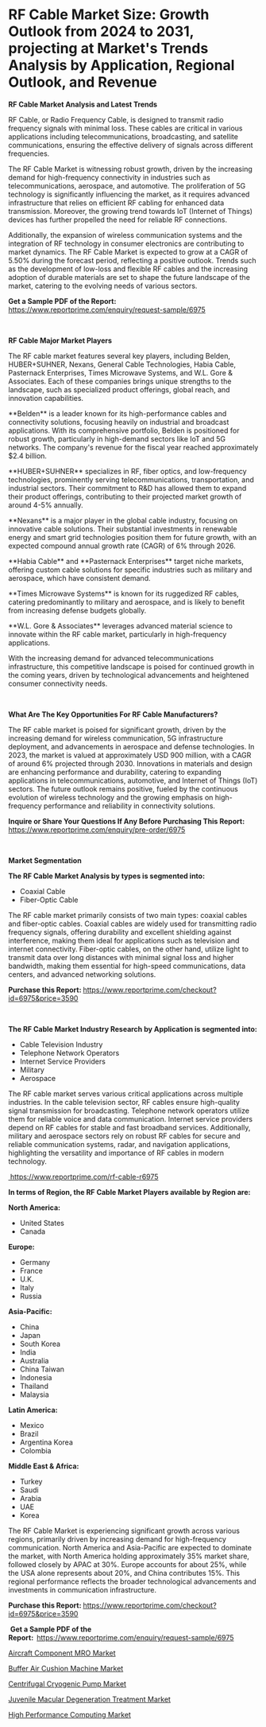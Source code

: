 <p><h1>RF Cable Market Size: Growth Outlook from 2024 to 2031, projecting at Market's Trends Analysis by Application, Regional Outlook, and Revenue</h1></p><p><strong>RF Cable Market Analysis and Latest Trends</strong></p>
<p><p>RF Cable, or Radio Frequency Cable, is designed to transmit radio frequency signals with minimal loss. These cables are critical in various applications including telecommunications, broadcasting, and satellite communications, ensuring the effective delivery of signals across different frequencies. </p><p>The RF Cable Market is witnessing robust growth, driven by the increasing demand for high-frequency connectivity in industries such as telecommunications, aerospace, and automotive. The proliferation of 5G technology is significantly influencing the market, as it requires advanced infrastructure that relies on efficient RF cabling for enhanced data transmission. Moreover, the growing trend towards IoT (Internet of Things) devices has further propelled the need for reliable RF connections.</p><p>Additionally, the expansion of wireless communication systems and the integration of RF technology in consumer electronics are contributing to market dynamics. The RF Cable Market is expected to grow at a CAGR of 5.50% during the forecast period, reflecting a positive outlook. Trends such as the development of low-loss and flexible RF cables and the increasing adoption of durable materials are set to shape the future landscape of the market, catering to the evolving needs of various sectors.</p></p>
<p><strong>Get a Sample PDF of the Report:&nbsp;</strong> <a href="https://www.reportprime.com/enquiry/request-sample/6975">https://www.reportprime.com/enquiry/request-sample/6975</a></p>
<p>&nbsp;</p>
<p><strong>RF Cable Major Market Players</strong></p>
<p><p>The RF cable market features several key players, including Belden, HUBER+SUHNER, Nexans, General Cable Technologies, Habia Cable, Pasternack Enterprises, Times Microwave Systems, and W.L. Gore & Associates. Each of these companies brings unique strengths to the landscape, such as specialized product offerings, global reach, and innovation capabilities.</p><p>**Belden** is a leader known for its high-performance cables and connectivity solutions, focusing heavily on industrial and broadcast applications. With its comprehensive portfolio, Belden is positioned for robust growth, particularly in high-demand sectors like IoT and 5G networks. The company's revenue for the fiscal year reached approximately $2.4 billion.</p><p>**HUBER+SUHNER** specializes in RF, fiber optics, and low-frequency technologies, prominently serving telecommunications, transportation, and industrial sectors. Their commitment to R&D has allowed them to expand their product offerings, contributing to their projected market growth of around 4-5% annually.</p><p>**Nexans** is a major player in the global cable industry, focusing on innovative cable solutions. Their substantial investments in renewable energy and smart grid technologies position them for future growth, with an expected compound annual growth rate (CAGR) of 6% through 2026. </p><p>**Habia Cable** and **Pasternack Enterprises** target niche markets, offering custom cable solutions for specific industries such as military and aerospace, which have consistent demand. </p><p>**Times Microwave Systems** is known for its ruggedized RF cables, catering predominantly to military and aerospace, and is likely to benefit from increasing defense budgets globally. </p><p>**W.L. Gore & Associates** leverages advanced material science to innovate within the RF cable market, particularly in high-frequency applications. </p><p>With the increasing demand for advanced telecommunications infrastructure, this competitive landscape is poised for continued growth in the coming years, driven by technological advancements and heightened consumer connectivity needs.</p></p>
<p>&nbsp;</p>
<p><strong>What Are The Key Opportunities For RF Cable Manufacturers?</strong></p>
<p><p>The RF cable market is poised for significant growth, driven by the increasing demand for wireless communication, 5G infrastructure deployment, and advancements in aerospace and defense technologies. In 2023, the market is valued at approximately USD 900 million, with a CAGR of around 6% projected through 2030. Innovations in materials and design are enhancing performance and durability, catering to expanding applications in telecommunications, automotive, and Internet of Things (IoT) sectors. The future outlook remains positive, fueled by the continuous evolution of wireless technology and the growing emphasis on high-frequency performance and reliability in connectivity solutions.</p></p>
<p><strong>Inquire or Share Your Questions If Any Before Purchasing This Report:</strong> <a href="https://www.reportprime.com/enquiry/pre-order/6975">https://www.reportprime.com/enquiry/pre-order/6975</a></p>
<p>&nbsp;</p>
<p><strong>Market Segmentation</strong></p>
<p><strong>The RF Cable Market Analysis by types is segmented into:</strong></p>
<p><ul><li>Coaxial Cable</li><li>Fiber-Optic Cable</li></ul></p>
<p><p>The RF cable market primarily consists of two main types: coaxial cables and fiber-optic cables. Coaxial cables are widely used for transmitting radio frequency signals, offering durability and excellent shielding against interference, making them ideal for applications such as television and internet connectivity. Fiber-optic cables, on the other hand, utilize light to transmit data over long distances with minimal signal loss and higher bandwidth, making them essential for high-speed communications, data centers, and advanced networking solutions.</p></p>
<p><strong>Purchase this Report:&nbsp;</strong><a href="https://www.reportprime.com/checkout?id=6975&price=3590">https://www.reportprime.com/checkout?id=6975&price=3590</a></p>
<p>&nbsp;</p>
<p><strong>The RF Cable Market Industry Research by Application is segmented into:</strong></p>
<p><ul><li>Cable Television Industry</li><li>Telephone Network Operators</li><li>Internet Service Providers</li><li>Military</li><li>Aerospace</li></ul></p>
<p><p>The RF cable market serves various critical applications across multiple industries. In the cable television sector, RF cables ensure high-quality signal transmission for broadcasting. Telephone network operators utilize them for reliable voice and data communication. Internet service providers depend on RF cables for stable and fast broadband services. Additionally, military and aerospace sectors rely on robust RF cables for secure and reliable communication systems, radar, and navigation applications, highlighting the versatility and importance of RF cables in modern technology.</p></p>
<p><a href="https://www.reportprime.com/rf-cable-r6975">&nbsp;https://www.reportprime.com/rf-cable-r6975</a></p>
<p><strong>In terms of Region, the RF Cable Market Players available by Region are:</strong></p>
<p>
    <p> <strong> North America: </strong>
        <ul>
            <li>United States</li>
            <li>Canada</li>
        </ul>
        </p> 
    <p> <strong> Europe: </strong>
        <ul>
            <li>Germany</li>
            <li>France</li>
            <li>U.K.</li>
            <li>Italy</li>
            <li>Russia</li>
        </ul>
        </p> 
    <p> <strong> Asia-Pacific: </strong>
        <ul>
            <li>China</li>
            <li>Japan</li>
            <li>South Korea</li>
            <li>India</li>
            <li>Australia</li>
            <li>China Taiwan</li>
            <li>Indonesia</li>
            <li>Thailand</li>
            <li>Malaysia</li>
        </ul>
        </p> 
    <p> <strong> Latin America: </strong>
        <ul>
            <li>Mexico</li>
            <li>Brazil</li>
            <li>Argentina Korea</li>
            <li>Colombia</li>
        </ul>
        </p> 
    <p> <strong> Middle East & Africa: </strong>
        <ul>
            <li>Turkey</li>
            <li>Saudi</li>
            <li>Arabia</li>
            <li>UAE</li>
            <li>Korea</li>
        </ul>
    </p>
    </p>
<p><p>The RF Cable Market is experiencing significant growth across various regions, primarily driven by increasing demand for high-frequency communication. North America and Asia-Pacific are expected to dominate the market, with North America holding approximately 35% market share, followed closely by APAC at 30%. Europe accounts for about 25%, while the USA alone represents about 20%, and China contributes 15%. This regional performance reflects the broader technological advancements and investments in communication infrastructure.</p></p>
<p><strong>Purchase this Report: </strong><a href="https://www.reportprime.com/checkout?id=6975&price=3590">https://www.reportprime.com/checkout?id=6975&price=3590</a></p>
<p>&nbsp;<strong>Get a Sample PDF of the Report:&nbsp;&nbsp;</strong><a href="https://www.reportprime.com/enquiry/request-sample/6975">https://www.reportprime.com/enquiry/request-sample/6975</a></p>
<p><strong></strong></p>
<p><p><a href="https://www.linkedin.com/pulse/exploring-aircraft-component-mro-market-dynamics-global-trends-zv3jc?trackingId=GbIl%2BbEKTf%2BMVQYQ%2FiH1gw%3D%3D">Aircraft Component MRO Market</a></p><p><a href="https://issuu.com/reportprime-2/docs/buffer-air-cushion-machine-market-s_ff9bcb131d2d5e">Buffer Air Cushion Machine Market</a></p><p><a href="https://medium.com/@rhys_bevs91/centrifugal-cryogenic-pump-market-size-growth-and-industry-analysis-by-market-segmentation-and-ad38c730e00f">Centrifugal Cryogenic Pump Market</a></p><p><a href="https://medium.com/@karianerice/global-perspectives-on-juvenile-macular-degeneration-treatment-market-trends-challenges-and-3ea9d2707925?postPublishedType=initial">Juvenile Macular Degeneration Treatment Market</a></p><p><a href="https://github.com/nathandecarvalho/Market-Research-Report-List-5/blob/main/high-performance-computing-market.md">High Performance Computing Market</a></p></p>